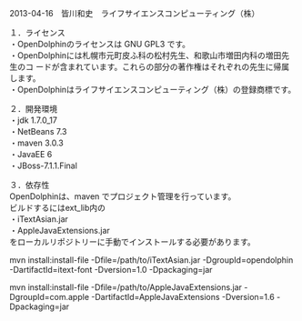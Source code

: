 2013-04-16　皆川和史　ライフサイエンスコンピューティング（株）  

１．ライセンス  
・OpenDolphinのライセンスは GNU GPL3 です。  
・OpenDolphinには札幌市元町皮ふ科の松村先生、和歌山市増田内科の増田先生のコ  ードが含まれています。これらの部分の著作権はそれぞれの先生に帰属します。  
・OpenDolphinはライフサイエンスコンピューティング（株）の登録商標です。  

２．開発環境  
・jdk 1.7.0_17  
・NetBeans 7.3  
・maven 3.0.3  
・JavaEE 6  
・JBoss-7.1.1.Final  

３．依存性  
OpenDolphinは、maven でプロジェクト管理を行っています。  
ビルドするにはext_lib内の  
・iTextAsian.jar  
・AppleJavaExtensions.jar  
をローカルリポジトリーに手動でインストールする必要があります。  

mvn install:install-file -Dfile=/path/to/iTextAsian.jar -DgroupId=opendolphin -DartifactId=itext-font -Dversion=1.0 -Dpackaging=jar  

mvn install:install-file -Dfile=/path/to/AppleJavaExtensions.jar -DgroupId=com.apple -DartifactId=AppleJavaExtensions -Dversion=1.6 -Dpackaging=jar